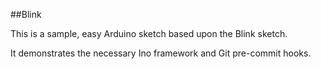 ##Blink

This is a sample, easy Arduino sketch based upon the Blink sketch.

It demonstrates the necessary Ino framework and Git pre-commit hooks.
